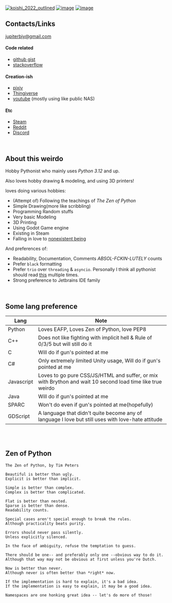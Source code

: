 
[![koishi_2022_outlined](https://github.com/user-attachments/assets/59d45315-e182-4f7f-9690-9c4adc4bdbd4)](https://www.pixiv.net/artworks/97774678)
[![image](https://github.com/user-attachments/assets/3647012d-4b1b-4fca-8f88-a1d3c9ea16a5)](https://www.pixiv.net/artworks/130433965)
[![image](https://github.com/user-attachments/assets/4085f5f2-0e9b-4e13-889d-e13220133d15)](https://www.pixiv.net/artworks/133016593)
<!--
<img width="497" height="500" alt="image" src="https://github.com/user-attachments/assets/4085f5f2-0e9b-4e13-889d-e13220133d15" />
-->


## Contacts/Links

jupiterbjy@gmail.com

#### Code related
- [github gist](https://gist.github.com/jupiterbjy)
- [stackoverflow](https://stackoverflow.com/users/10909029/jupiterbjy)

#### Creation-ish
- [pixiv](https://www.pixiv.net/users/13823148)
- [Thingiverse](https://www.thingiverse.com/jupiterbjy)
- [youtube](https://www.youtube.com/@jupiterbjy) (mostly using like public NAS)

#### Etc
- [Steam](https://steamcommunity.com/id/jupiterbjy)
- [Reddit](https://www.reddit.com/user/jupiterbjy/)
- [Discord](https://discordapp.com/users/426701488283189249)

<br>

## About this weirdo

Hobby Pythonist who mainly uses _Python 3.12_ and up.

Also loves hobby drawing & modeling, and using 3D printers!

loves doing various hobbies:
- (Attempt of) Following the teachings of *The Zen of Python*
- Simple Drawing(more like scribbling)
- Programming Random stuffs
- Very basic Modeling
- 3D Printing
- Using Godot Game engine
- Existing in Steam
- Falling in love to [nonexistent being](https://www.pixiv.net/artworks/123330372)

And preferences of:
- Readability, Documentation, Comments *ABSOL-FCKIN-LUTELY* counts
- Prefer `black` formatting
- Prefer `trio` over `threading` & `asyncio`. Personally I think all pythonist should read [this](https://vorpus.org/blog/some-thoughts-on-asynchronous-api-design-in-a-post-asyncawait-world/) multiple times.
- Strong preference to Jetbrains IDE family

<br>

## Some lang preference

| Lang | Note |
|-|-|
|Python|Loves EAFP, Loves Zen of Python, love PEP8|
|C++|Does not like fighting with implicit hell & Rule of 0/3/5 but will still do it|
|C|Will do if gun's pointed at me|
|C#|Only extremely limited Unity usage, Will do if gun's pointed at me|
|Javascript|Loves to go pure CSS/JS/HTML and suffer, or mix with Brython and wait 10 second load time like true weirdo|
|Java|Will do if gun's pointed at me|
|SPARC|Won't do even if gun's pointed at me(hopefully)|
|GDScript|A language that didn't quite become any of language I love but still uses with love-hate attitude|
<br>

<!--
ETC:
- can do basic Gitlab CE setup & management
- can do basic Gitlab Pipeline setup (despite I don't use it myself)
-->

<br>

## Zen of Python

```
The Zen of Python, by Tim Peters

Beautiful is better than ugly.
Explicit is better than implicit.

Simple is better than complex.
Complex is better than complicated.

Flat is better than nested.
Sparse is better than dense.
Readability counts.

Special cases aren't special enough to break the rules.
Although practicality beats purity.

Errors should never pass silently.
Unless explicitly silenced.

In the face of ambiguity, refuse the temptation to guess.

There should be one-- and preferably only one --obvious way to do it.
Although that way may not be obvious at first unless you're Dutch.

Now is better than never.
Although never is often better than *right* now.

If the implementation is hard to explain, it's a bad idea.
If the implementation is easy to explain, it may be a good idea.

Namespaces are one honking great idea -- let's do more of those!
```

<!--
gonna leave this below forever to give pain on whoever read this in raw, heh!
also a good memory to self of my first time with github... sort of.

**jupiterbjy/jupiterbjy** is a ✨ _special_ ✨ repository because its `README.md` (this file) appears on your GitHub profile.

Here are some ideas to get you started:

- 🔭 I’m currently working on ...
- 🌱 I’m currently learning ...
- 👯 I’m looking to collaborate on ...
- 🤔 I’m looking for help with ...
- 💬 Ask me about ...
- 📫 How to reach me: ...
- 😄 Pronouns: ...
- ⚡ Fun fact: ...
-->
